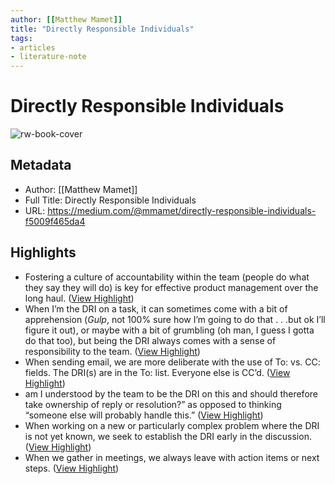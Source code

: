 ```yaml
---
author: [[Matthew Mamet]]
title: "Directly Responsible Individuals"
tags: 
- articles
- literature-note
---
```

# Directly Responsible Individuals

![rw-book-cover](https://miro.medium.com/max/296/1*W2RuZK6h6qAkMyyXGc7J7g.png)

## Metadata
- Author: [[Matthew Mamet]]
- Full Title: Directly Responsible Individuals
- URL: https://medium.com/@mmamet/directly-responsible-individuals-f5009f465da4

## Highlights
- Fostering a culture of accountability within the team (people do what they say they will do) is key for effective product management over the long haul. ([View Highlight](https://read.readwise.io/read/01grw0zdg1wpq21jvkkmgbavcd))
- When I’m the DRI on a task, it can sometimes come with a bit of apprehension (*Gulp*, not 100% sure how I’m going to do that . . .but ok I’ll figure it out), or maybe with a bit of grumbling (oh man, I guess I gotta do that too), but being the DRI always comes with a sense of responsibility to the team. ([View Highlight](https://read.readwise.io/read/01grw1477t6qncxnrnzcwym8qn))
- When sending email, we are more deliberate with the use of To: vs. CC: fields. The DRI(s) are in the To: list. Everyone else is CC’d. ([View Highlight](https://read.readwise.io/read/01grw14m27rbbxsscnye1wj4gg))
- am I understood by the team to be the DRI on this and should therefore take ownership of reply or resolution?” as opposed to thinking “someone else will probably handle this.” ([View Highlight](https://read.readwise.io/read/01grw14yed0vgg1pgbhk385215))
- When working on a new or particularly complex problem where the DRI is not yet known, we seek to establish the DRI early in the discussion. ([View Highlight](https://read.readwise.io/read/01grw159yvytdzt4hm3pej9m5b))
- When we gather in meetings, we always leave with action items or next steps. ([View Highlight](https://read.readwise.io/read/01grw162fsm1q5x80a7mqe51j2))
